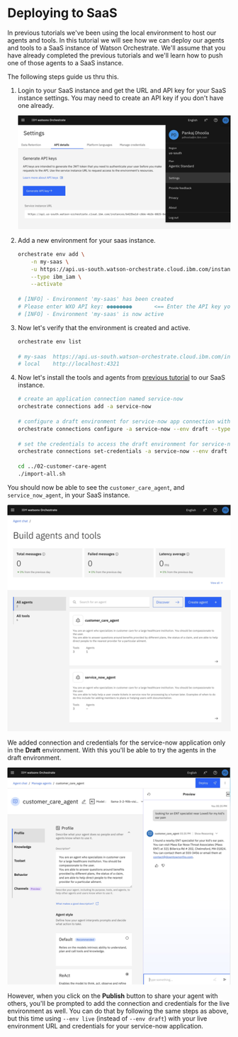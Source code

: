 # Deploying to SaaS

In previous tutorials we've been using the local environment to host our agents and tools. In this tutorial we will see how we can deploy our agents and tools to a SaaS instance of Watson Orchestrate.
We'll assume that you have already completed the previous tutorials and we'll learn how to push one of those agents to a SaaS instance.

The following steps guide us thru this.

1. Login to your SaaS instance and get the URL and API key for your SaaS instance settings. You may need to create an API key if you don't have one already.

   ![SaaS Instance Details](./images/saas-instance-settings.jpg)

2. Add a new environment for your saas instance.

   ```bash
   orchestrate env add \
       -n my-saas \
       -u https://api.us-south.watson-orchestrate.cloud.ibm.com/instances/<instance-id> \
       --type ibm_iam \
       --activate
   
   # [INFO] - Environment 'my-saas' has been created
   # Please enter WXO API key: ●●●●●●●●       <== Enter the API key you created in Step 1
   # [INFO] - Environment 'my-saas' is now active
   ```

3. Now let's verify that the environment is created and active.

   ```bash
   orchestrate env list

   # my-saas  https://api.us-south.watson-orchestrate.cloud.ibm.com/instances/<instance-id>  (active) 
   # local    http://localhost:4321
   ```

4. Now let's install the tools and agents from [previous tutorial](../02-customer-care-agent/) to our SaaS instance.

   ```bash
   # create an application connection named service-now
   orchestrate connections add -a service-now

   # configure a draft environment for service-now app connection with draft environment URL
   orchestrate connections configure -a service-now --env draft --type team --kind basic --url <e.g., https://dev123456.service-now.com/>

   # set the credentials to access the draft environment for service-now application integration
   orchestrate connections set-credentials -a service-now --env draft -u admin -p <password you noted above>

   cd ../02-customer-care-agent
   ./import-all.sh
   ```

You should now be able to see the `customer_care_agent`, and `service_now_agent`, in your SaaS instance.

![SaaS Instance Agents](./images/saas-instance-agents.jpg)

We added connection and credentials for the service-now application only in the **Draft** environment. With this you'll be able to try the agents in the draft environment.

![SaaS Instance Draft Try It](./images/saas-instance-draft-try-it.jpg)

However, when you click on the **Publish** button to share your agent with others, you'll be prompted to add the connection and credentials for the live environment as well. You can do that by following the same steps as above, but this time using `--env live` (instead of `--env draft`) with your live environment URL and credentials for your service-now application.